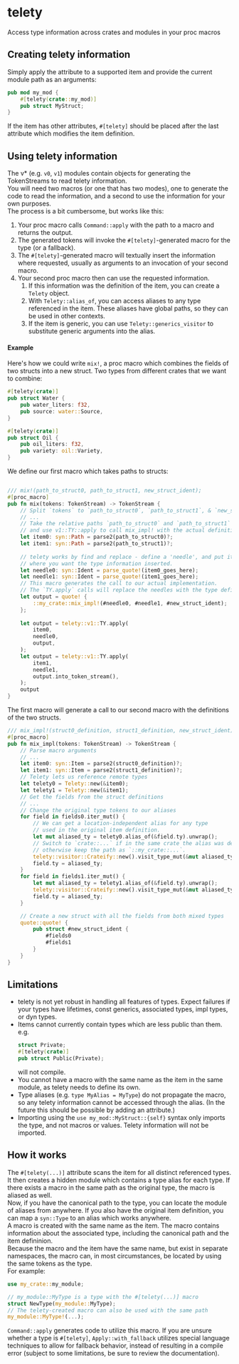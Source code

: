 # telety

<!-- cargo-rdme start -->

Access type information across crates and modules in your proc macros

## Creating telety information
Simply apply the attribute to a supported item and provide the current module path as an arguments:
```rust
pub mod my_mod {
    #[telety(crate::my_mod)]
    pub struct MyStruct;
}
```
If the item has other attributes, `#[telety]` should be placed after the last attribute which modifies the item definition.
## Using telety information
The v* (e.g. `v0`, `v1`) modules contain objects for generating the TokenStreams to read telety information.  
You will need two macros (or one that has two modes), one to generate the code to read the information,
and a second to use the information for your own purposes.  
The process is a bit cumbersome, but works like this:
1. Your proc macro calls `Command::apply` with the path to a macro and returns the output.
2. The generated tokens will invoke the `#[telety]`-generated macro for the type (or a fallback).
3. The `#[telety]`-generated macro will textually insert the information where requested,
   usually as arguments to an invocation of your second macro.
4. Your second proc macro then can use the requested information.
    1. If this information was the definition of the item, you can create a `Telety` object.
    2. With `Telety::alias_of`, you can access aliases to any type referenced in the item. These aliases have
       global paths, so they can be used in other contexts.
    3. If the item is generic, you can use `Telety::generics_visitor` to substitute generic arguments into the alias.
#### Example
Here's how we could write `mix!`, a proc macro which combines the fields of two structs into a new struct.
Two types from different crates that we want to combine:
```rust
#[telety(crate)]
pub struct Water {
    pub water_liters: f32,
    pub source: water::Source,
}
```
```rust
#[telety(crate)]
pub struct Oil {
    pub oil_liters: f32,
    pub variety: oil::Variety,
}
```
We define our first macro which takes paths to structs:
```rust

/// mix!(path_to_struct0, path_to_struct1, new_struct_ident);
#[proc_macro]
pub fn mix(tokens: TokenStream) -> TokenStream {
    // Split `tokens` to `path_to_struct0`, `path_to_struct1`, & `new_struct_ident`
    // ...
    // Take the relative paths `path_to_struct0` and `path_to_struct1`
    // and use v1::TY::apply to call mix_impl! with the actual definition
    let item0: syn::Path = parse2(path_to_struct0)?;
    let item1: syn::Path = parse2(path_to_struct1)?;
    
    // telety works by find and replace - define a 'needle', and put it
    // where you want the type information inserted.
    let needle0: syn::Ident = parse_quote!(item0_goes_here);
    let needle1: syn::Ident = parse_quote!(item1_goes_here);
    // This macro generates the call to our actual implementation.
    // The `TY.apply` calls will replace the needles with the type definitions.
    let output = quote! {
        ::my_crate::mix_impl!(#needle0, #needle1, #new_struct_ident);
    };
    
    let output = telety::v1::TY.apply(
        item0,
        needle0,
        output,
    );
    let output = telety::v1::TY.apply(
        item1,
        needle1,
        output.into_token_stream(),
    );
    output
}
```
The first macro will generate a call to our second macro with the definitions of the two structs.
```rust
/// mix_impl!(struct0_definition, struct1_definition, new_struct_ident);
#[proc_macro]
pub fn mix_impl(tokens: TokenStream) -> TokenStream {
    // Parse macro arguments
    // ...
    let item0: syn::Item = parse2(struct0_definition)?;
    let item1: syn::Item = parse2(struct1_definition)?;
    // Telety lets us reference remote types
    let telety0 = Telety::new(&item0);
    let telety1 = Telety::new(&item1);
    // Get the fields from the struct definitions
    // ...
    // Change the original type tokens to our aliases
    for field in fields0.iter_mut() {
        // We can get a location-independent alias for any type
        // used in the original item definition.
        let mut aliased_ty = telety0.alias_of(&field.ty).unwrap();
        // Switch to `crate::...` if in the same crate the alias was defined,
        // otherwise keep the path as `::my_crate::...`.
        telety::visitor::Crateify::new().visit_type_mut(&mut aliased_ty);
        field.ty = aliased_ty;
    }
    for field in fields1.iter_mut() {
        let mut aliased_ty = telety1.alias_of(&field.ty).unwrap();
        telety::visitor::Crateify::new().visit_type_mut(&mut aliased_ty);
        field.ty = aliased_ty;
    }

    // Create a new struct with all the fields from both mixed types
    quote::quote! {
        pub struct #new_struct_ident {
            #fields0
            #fields1
        }
    }
}
```
## Limitations
* telety is not yet robust in handling all features of types.
  Expect failures if your types have lifetimes, const generics, associated types, impl types, or dyn types.
* Items cannot currently contain types which are less public than them. e.g.
  ```rust
  struct Private;
  #[telety(crate)]
  pub struct Public(Private);
  ```
  will not compile.
* You cannot have a macro with the same name as the item in the same module, as telety needs to define its own.
* Type aliases (e.g. `type MyAlias = MyType`) do not propagate the macro, so any telety information cannot be accessed through the alias. (In the future this should be possible by adding an attribute.)
* Importing using the `use my_mod::MyStruct::{self}` syntax only imports the type, and not macros or values. Telety information will not be imported.
## How it works
The `#[telety(...)]` attribute scans the item for all distinct referenced types.
It then creates a hidden module which contains a type alias for each type.
If there exists a macro in the same path as the original type, the macro is aliased as well.  
Now, if you have the canonical path to the type, you can locate the module of aliases from anywhere.
If you also have the original item definition, you can map a `syn::Type` to an alias which works anywhere.  
A macro is created with the same name as the item. The macro contains information about the associated type,
including the canonical path and the item defininion.  
Because the macro and the item have the same name, but exist in separate namespaces, the macro can,
in most circumstances, be located by using the same tokens as the type.  
For example:
```rust
use my_crate::my_module;

// my_module::MyType is a type with the #[telety(...)] macro
struct NewType(my_module::MyType);
// The telety-created macro can also be used with the same path
my_module::MyType!(...);
```
`Command::apply` generates code to utilize this macro. If you are unsure whether a type is `#[telety]`,
`Apply::with_fallback` utilizes special language techniques to allow for fallback behavior,
instead of resulting in a compile error (subject to some limitations, be sure to review the documentation).

<!-- cargo-rdme end -->
